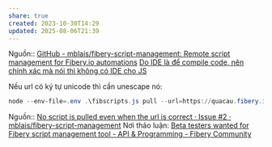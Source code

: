 ```yaml
---
share: true
created: 2023-10-30T14:29
updated: 2025-08-06T21:39
---
```

Nguồn:: [GitHub - mblais/fibery-script-management: Remote script management for Fibery.io automations](https://github.com/mblais/fibery-script-management)
[Do IDE là để compile code, nên chính xác mà nói thì không có IDE cho JS](../../../../%E2%9C%8D%EF%B8%8FL%E1%BA%ADp%20tr%C3%ACnh/C%C3%B4ng%20c%E1%BB%A5/IDE/Do%20IDE%20l%C3%A0%20%C4%91%E1%BB%83%20compile%20code,%20n%C3%AAn%20ch%C3%ADnh%20x%C3%A1c%20m%C3%A0%20n%C3%B3i%20th%C3%AC%20kh%C3%B4ng%20c%C3%B3%20IDE%20cho%20JS.md)

Nếu url có ký tự unicode thì cần unescape nó:
```PowerShell
node --env-file=.env .\fibscripts.js pull --url=https://quacau.fibery.io/fibery/space/Định_kỳ_đóng_phí/database/Hợp_đồng/automations/rule/6799ad300d3901c00626d49e/actions
```
Nguồn:: [No script is pulled even when the url is correct · Issue #2 · mblais/fibery-script-management](https://github.com/mblais/fibery-script-management/issues/2)
Nơi thảo luận: [Beta testers wanted for Fibery script management tool - API & Programming - Fibery Community](https://community.fibery.io/t/beta-testers-wanted-for-fibery-script-management-tool/5466/14)